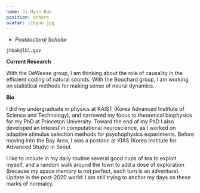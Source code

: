 ```yaml
---
name: Ji Hyun Bak
position: others
avatar: jihyun.jpg
---
```


- _Postdoctoral Scholar_<br>

<i class="fa fa-envelope-o"></i> `jhbak@lbl.gov`


**Current Research**

With the DeWeese group, I am thinking about the role of causality in the efficient coding of natural sounds. With the Bouchard group, I am working on statistical methods for making sense of neural dynamics.

**Bio**

I did my undergraduate in physics at KAIST (Korea Advanced Institute of Science and Technology), and narrowed my focus to theoretical biophysics for my PhD at Princeton University. Toward the end of my PhD I also developed an interest in computational neuroscience, as I worked on adaptive stimulus selection methods for psychophysics experiments. Before moving into the Bay Area, I was a postdoc at KIAS (Korea Institute for Advanced Study) in Seoul.

I like to include in my daily routine several good cups of tea to exploit myself, and a random walk around the town to add a dose of exploration (because my space memory is not perfect, each turn is an adventure). Update in the post-2020 world: I am still trying to anchor my days on these marks of normalcy.
